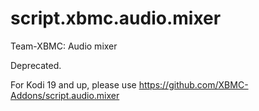 # script.xbmc.audio.mixer
Team-XBMC: Audio mixer

Deprecated.

For Kodi 19 and up, please use https://github.com/XBMC-Addons/script.audio.mixer

